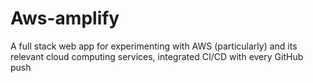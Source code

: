 # Aws-amplify
A full stack web app for experimenting with AWS (particularly) and its relevant cloud computing services, integrated CI/CD with every GitHub push
